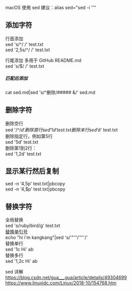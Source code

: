 macOS 使用 sed 建议：alias sed="sed -i ''"  
  
## 添加字符  
行首添加  
sed 's/^/ /' test.txt  
sed '2,5s/^/ /' test.txt  
  
行尾添加 多用于 GitHub README.md  
sed 's/$/ /' test.txt  

##### 匹配后添加
cat sed.md|sed 's/^删除/##### &/' sed.md

## 删除字符  
删除空行  
sed '/^$/d'  
删除首行  
sed '1d' test.txt  
删除末行  
sed '$d' test.txt  
删除指定行，例如第5行  
sed '5d' test.txt  
删除第1到2行：  
sed '1,2d' test.txt  
  
## 显示某行然后复制  
sed -n '4,5p' test.txt|pbcopy  
sed -n '4,$p' test.txt|pbcopy  
  
## 替换字符  
全局替换  
sed 's/ruby/bird/g' test.txt  
[替换单引号](https://blog.csdn.net/wangbole/article/details/8250271)  
echo "hi i'm kangkang"|sed 's/'"'"/'"''/'  
替换单行  
sed '1c Hi' ab  
替换多行  
sed '1,2c Hi' ab  
  
sed 详解  
https://blog.csdn.net/gua___gua/article/details/49304699  
https://www.linuxidc.com/Linux/2018-10/154768.htm  
